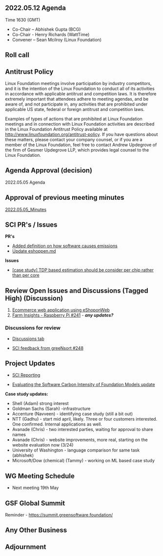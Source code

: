 ## 2022.05.12 Agenda

Time 1630 (GMT)

- Co-Chair – Abhishek Gupta (BCG)
- Co-Chair - Henry Richards (WattTime)
- Convener – Sean Mcilroy (Linux Foundation)

## Roll call
  
## Antitrust Policy
Linux Foundation meetings involve participation by industry competitors, and it is the intention of the Linux Foundation to conduct 
all of its activities in accordance with applicable antitrust and competition laws. 
It is therefore extremely important that attendees adhere to meeting agendas, and be aware of, and not participate in, any activities 
that are prohibited under applicable US state, federal or foreign antitrust and competition laws.

Examples of types of actions that are prohibited at Linux Foundation meetings and in connection with Linux Foundation activities are 
described in the Linux Foundation Antitrust Policy available at http://www.linuxfoundation.org/antitrust-policy. 
If you have questions about these matters, please contact your company counsel, or if you are a member of the Linux Foundation, 
feel free to contact Andrew Updegrove of the firm of Gesmer Updegrove LLP, which provides legal counsel to the Linux Foundation.
  
## Agenda Approval (decision) 

2022.05.05 Agenda
  
## Approval of previous meeting minutes

[2022.05.05_Minutes](https://github.com/Green-Software-Foundation/standards_wg/blob/main/Agenda_Minutes/2022.05.05_Minutes.md) 

## SCI PR's / Issues

**PR's**
- [Added definition on how software causes emissions](https://github.com/Green-Software-Foundation/software_carbon_intensity/pull/245)
- [Update eshoppen.md](https://github.com/Green-Software-Foundation/software_carbon_intensity/pull/247)

**Issues**
- [[case study] TDP based estimation should be consider per chip rather than per core](https://github.com/Green-Software-Foundation/software_carbon_intensity/issues/250)


## Review Open Issues and Discussions (Tagged High) (Discussion)

1. [Ecommerce web application using eShoponWeb](https://github.com/Green-Software-Foundation/software_carbon_intensity/issues/227)
2. [Farm Insights - Raspberry Pi #241](https://github.com/Green-Software-Foundation/software_carbon_intensity/issues/241) - **_any updates?_**

### Discussions for review

- [Discussions tab](https://github.com/Green-Software-Foundation/software_carbon_intensity/discussions)

- [SCI feedback from greeNsort #248](https://github.com/Green-Software-Foundation/software_carbon_intensity/discussions/248)

## Project Updates

- [SCI Reporting](https://github.com/Green-Software-Foundation/sci-reporting)

- [Evaluating the Software Carbon Intensity of Foundation Models update](https://docs.google.com/document/d/16bcRAyN9ZxVKNf1GkaIbDJXnxvIo7Goe/edit#heading=h.gjdgxs)

**Case study updates:**

- Shell (Adam) strong interest
- Goldman Sachs (Sarah) -infrastructure
- Accenture (Navveen) - identifying case study (still a bit out) 
- NTT (Gadhu) - start mid april, likely. Three or four customers interested. One confirmed. Internal applications as well. 
- Avanade (Chris) - two interested parties, waiting for approval to share names
- Avanade (Chris) - website improvements, more real, starting on the website evaluation now (3/24)
- University of Washington - language comparison for same task (abhishek)
- Microsoft/Dow (chemical) (Tammy) - working on ML based case study

## WG Meeting Schedule

- Next meeting 19th May

## GSF Global Summit

Reminder - https://summit.greensoftware.foundation/

## Any Other Business

## Adjournment
